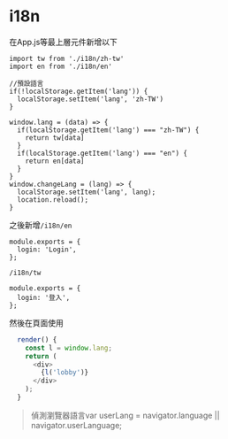 # i18n

在App.js等最上層元件新增以下

```text
import tw from './i18n/zh-tw'
import en from './i18n/en'

//預設語言
if(!localStorage.getItem('lang')) {
  localStorage.setItem('lang', 'zh-TW')
}

window.lang = (data) => {
  if(localStorage.getItem('lang') === "zh-TW") {
    return tw[data]
  }
  if(localStorage.getItem('lang') === "en") {
    return en[data]
  }
}
window.changeLang = (lang) => {
  localStorage.setItem('lang', lang);
  location.reload();
}
```

之後新增`/i18n/en`

```text
module.exports = {
  login: 'Login',
};
```

`/i18n/tw`

```text
module.exports = {
  login: '登入',
};
```

然後在頁面使用

```javascript
  render() {
    const l = window.lang;
    return (
      <div>
        {l('lobby')}
      </div>
    );
  }
```

> 偵測瀏覽器語言var userLang = navigator.language \|\| navigator.userLanguage;

